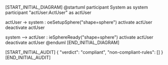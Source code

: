 [START_INITIAL_DIAGRAM]
@startuml
participant System as system
participant "actUser:ActUser" as actUser

actUser -> system : oeSetupSphere("shape=sphere")
activate actUser
deactivate actUser

system --> actUser : ieSphereReady("shape=sphere")
activate actUser
deactivate actUser
@enduml
[END_INITIAL_DIAGRAM]

[START_INITIAL_AUDIT]
{
  "verdict": "compliant",
  "non-compliant-rules": []
}
[END_INITIAL_AUDIT]